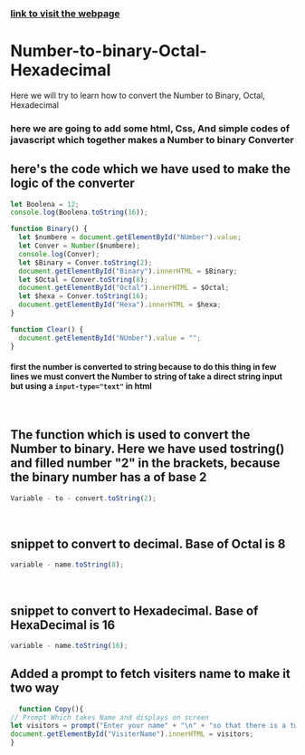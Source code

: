 ### [link to visit the webpage](https://shaik-mohd-huzaifa.github.io/Number-to-binary-Octal-Hexadecimal/)

# Number-to-binary-Octal-Hexadecimal

Here we will try to learn how to convert the Number to Binary, Octal, Hexadecimal

### here we are going to add some html, Css, And simple codes of javascript which together makes a Number to binary Converter

## here's the code which we have used to make the logic of the converter

```javascript
let Boolena = 12;
console.log(Boolena.toString(16));

function Binary() {
  let $numbere = document.getElementById("NUmber").value;
  let Conver = Number($numbere);
  console.log(Conver);
  let $Binary = Conver.toString(2);
  document.getElementById("Binary").innerHTML = $Binary;
  let $Octal = Conver.toString(8);
  document.getElementById("Octal").innerHTML = $Octal;
  let $hexa = Conver.toString(16);
  document.getElementById("Hexa").innerHTML = $hexa;
}

function Clear() {
  document.getElementById("NUmber").value = "";
}
```

#### first the number is converted to string because to do this thing in few lines we must convert the Number to string of take a direct string input but using a <code>input-type="text"</code> in html

<br>

## The function which is used to convert the Number to binary. Here we have used tostring() and filled number "2" in the brackets, because the binary number has a of base 2

```javascript
Variable - to - convert.toString(2);
```

<br>

## snippet to convert to decimal. Base of Octal is 8

```javascript
variable - name.toString(8);
```

<br>

## snippet to convert to Hexadecimal. Base of HexaDecimal is 16

```javascript
variable - name.toString(16);
```

## Added a prompt to fetch visiters name to make it two way

```javascript
  function Copy(){
// Prompt Which takes Name and displays on screen
let visitors = prompt("Enter your name" + "\n" + "so that there is a two way Communication");
document.getElementById("VisiterName").innerHTML = visitors;
}
```

